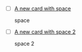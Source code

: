 
- [ ] [A new card with space](#TODO:-10)
    
    space
    
    <!--
    created:2022-03-23T18:49:36.583Z
    -->

- [ ] [A new card with space 2](#TODO:-20)
  
  space 2
  
  <!--
  created:2022-03-23T18:49:51.416Z
  -->
